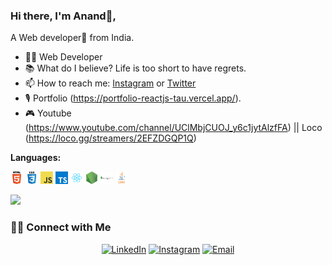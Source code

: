 ### Hi there, I'm Anand👦,
A Web developer🎯 from India.

- 👨‍💻 Web Developer
- 📚 What do I believe? Life is too short to have regrets.
- 📫 How to reach me: [Instagram](https://www.instagram.com/anand.adhikari.007/) or [Twitter](https://twitter.com/anandadhikari02)
- 🎙 Portfolio (https://portfolio-reactjs-tau.vercel.app/).
- 🎮 Youtube (https://www.youtube.com/channel/UClMbjCUOJ_y6c1jytAlzfFA) || Loco (https://loco.gg/streamers/2EFZDGQP1Q)

**Languages:**  

<code><img height="20" src="https://raw.githubusercontent.com/github/explore/80688e429a7d4ef2fca1e82350fe8e3517d3494d/topics/html/html.png"></code>
<code><img height="20" src="https://raw.githubusercontent.com/github/explore/80688e429a7d4ef2fca1e82350fe8e3517d3494d/topics/css/css.png"></code>
<code><img height="20" src="https://raw.githubusercontent.com/github/explore/80688e429a7d4ef2fca1e82350fe8e3517d3494d/topics/javascript/javascript.png"></code>
<code><img height="20" src="https://raw.githubusercontent.com/github/explore/80688e429a7d4ef2fca1e82350fe8e3517d3494d/topics/typescript/typescript.png"></code>
<code><img height="20" src="https://raw.githubusercontent.com/github/explore/80688e429a7d4ef2fca1e82350fe8e3517d3494d/topics/react/react.png"></code>
<code><img height="20" src="https://raw.githubusercontent.com/github/explore/80688e429a7d4ef2fca1e82350fe8e3517d3494d/topics/nodejs/nodejs.png"></code>
<code><img height="20" src="https://raw.githubusercontent.com/github/explore/80688e429a7d4ef2fca1e82350fe8e3517d3494d/topics/mongodb/mongodb.png"></code>
<code><img height="20" src="https://raw.githubusercontent.com/github/explore/80688e429a7d4ef2fca1e82350fe8e3517d3494d/topics/java/java.png"></code>

![](https://komarev.com/ghpvc/?username=anandadhikari)

<h3> 🤝🏻 Connect with Me </h3>

<p align="center">
 <!-- https://shields.io/ -->
<a href="https://www.linkedin.com/in/anand-adhikari-935975179/"><img alt="LinkedIn" src="https://img.shields.io/badge/LinkedIn-Anand%20Adhikari-blue?style=flat-square&logo=linkedin"></a>
<a href="https://www.instagram.com/anand.adhikari.007/"><img alt="Instagram" src="https://img.shields.io/badge/Instagram-anand.adhikari.007-blue?style=flat-square&logo=instagram"></a>
<a href="mailto:anandadhikari02@gmail.com"><img alt="Email" src="https://img.shields.io/badge/Email-anandadhikari02@gmail.com-blue?style=flat-square&logo=gmail"></a>
</p>

 <!--⭐️ From [Anand Adhikari](https://github.com/anandadhikari)-->
